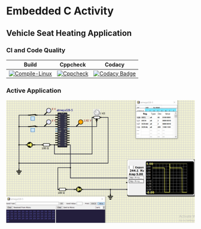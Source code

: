 # Embedded C Activity 
## Vehicle Seat Heating Application
### CI and Code Quality

|Build|Cppcheck|Codacy|
|:--:|:--:|:--:|
[![Compile-Linux](https://github.com/261833/miniproject2/actions/workflows/Compile.yml/badge.svg)](https://github.com/261833/miniproject2/actions/workflows/Compile.yml)|[![Cppcheck](https://github.com/261833/miniproject2/actions/workflows/codeQuality.yml/badge.svg)](https://github.com/261833/miniproject2/actions/workflows/codeQuality.yml)|[![Codacy Badge](https://app.codacy.com/project/badge/Grade/6a59b49bd4a649a989dcbb80cd6592c4)](https://www.codacy.com/gh/261833/miniproject2/dashboard?utm_source=github.com&amp;utm_medium=referral&amp;utm_content=261833/miniproject2&amp;utm_campaign=Badge_Grade)

### Active Application
![Working](active.png)
